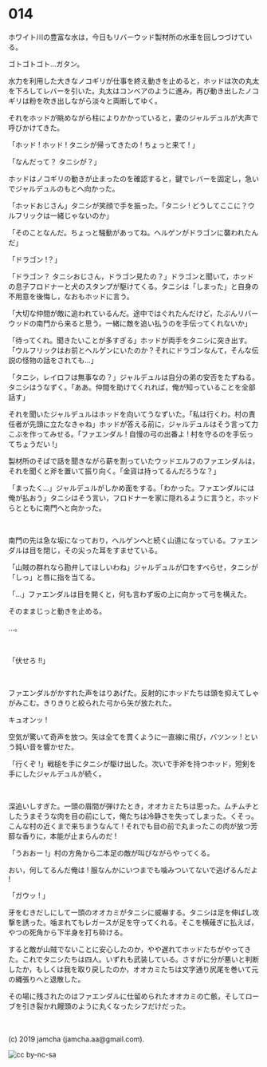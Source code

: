 

# 014

ホワイト川の豊富な水は，今日もリバーウッド製材所の水車を回しつづけている。

ゴトゴトゴト…ガタン。

水力を利用した大きなノコギリが仕事を終え動きを止めると，ホッドは次の丸太を下ろしてレバーを引いた。丸太はコンベアのように進み，再び動き出したノコギリは粉を吹き出しながら淡々と両断してゆく。

それをホッドが眺めながら柱によりかかっていると，妻のジャルデュルが大声で呼びかけてきた。

「ホッド ! ホッド ! タニシが帰ってきたの ! ちょっと来て ! 」

「なんだって？ タニシが？」

ホッドはノコギリの動きが止まったのを確認すると，鍵でレバーを固定し，急いでジャルデュルのもとへ向かった。

「ホッドおじさん」タニシが笑顔で手を振った。「タニシ ! どうしてここに？ウルフリックは一緒じゃないのか」

「そのことなんだ。ちょっと騒動があってね。ヘルゲンがドラゴンに襲われたんだ」

「ドラゴン !？」

「ドラゴン？ タニシおじさん，ドラゴン見たの？」ドラゴンと聞いて，ホッドの息子フロドナーと犬のスタンプが駆けてくる。タニシは「しまった」と自身の不用意を後悔し，なおもホッドに言う。

「大切な仲間が敵に追われているんだ。途中ではぐれたんだけど，たぶんリバーウッドの南門から来ると思う。一緒に敵を追い払うのを手伝ってくれないか」

「待ってくれ。聞きたいことが多すぎる」ホッドが両手をタニシに突き出す。「ウルフリックはお前とヘルゲンにいたのか？それにドラゴンなんて，そんな伝説の怪物の話をされても…」

「タニシ，レイロフは無事なの？」ジャルデュルは自分の弟の安否をたずねる。タニシはうなずく。「ああ。仲間を助けてくれれば，俺が知っていることを全部話す」

それを聞いたジャルデュルはホッドを向いてうなずいた。「私は行くわ。村の責任者が先頭に立たなきゃね」ホッドが答える前に，ジャルデュルはそう言って力こぶを作ってみせる。「ファエンダル ! 自慢の弓の出番よ ! 村を守るのを手伝ってちょうだい !」

製材所のそばで話を聞きながら薪を割っていたウッドエルフのファエンダルは，それを聞くと斧を置いて振り向く。「金貨は持ってるんだろうな？」

「まったく…」ジャルデュルがしかめ面をする。「わかった。ファエンダルには俺が払おう」タニシはそう言い，フロドナーを家に隠れるように言うと，ホッドらとともに南門へと向かった。

<br>

南門の先は急な坂になっており，ヘルゲンへと続く山道になっている。ファエンダルは目を閉じ，その尖った耳をすませている。

「山賊の群れなら勘弁してほしいわね」ジャルデュルが口をすべらせ，タニシが「しっ」と唇に指を当てる。

「…」ファエンダルは目を開くと，何も言わず坂の上に向かって弓を構えた。

そのままじっと動きを止める。

…。

<br>

「伏せろ !!」

<br>

ファエンダルがかすれた声をはりあげた。反射的にホッドたちは頭を抑えてしゃがみこむ。きりきりと絞られた弓から矢が放たれた。

キュオンッ !

空気が驚いて奇声を放つ。矢は全てを貫くように一直線に飛び，バツンッ ! という鈍い音を響かせた。

「行くぞ !」戦槌を手にタニシが駆け出した。次いで手斧を持つホッド，短剣を手にしたジャルデュルが続く。

<br>

深追いしすぎた。一頭の眉間が弾けたとき，オオカミたちは思った。ムチムチとしたうまそうな肉を目の前にして，俺たちは冷静さを失ってしまった。くそっ。こんな村の近くまで来ちまうなんて ! それでも目の前で丸まったこの肉が放つ芳醇な香りに，本能が止まらんのだ !

「うおおー !」村の方角から二本足の敵が叫びながらやってくる。

おい，何してるんだ俺は ! 服なんかにいつまでも噛みついてないで逃げるんだよ !

「ガウッ ! 」

牙をむきだしにして一頭のオオカミがタニシに威嚇する。タニシは足を伸ばし攻撃を誘った。噛まれてもレガースが足を守ってくれる。そこを横薙ぎに払えば，やつの死角から下半身を打ち砕ける。

すると敵が山賊でないことに安心したのか，やや遅れてホッドたちがやってきた。これでタニシたちは四人。いずれも武装している。さすがに分が悪いと判断したか，もしくは我を取り戻したのか，オオカミたちは文字通り尻尾を巻いて元の縄張りへと退散した。

その場に残されたのはファエンダルに仕留められたオオカミの亡骸，そしてローブを引き裂かれ饅頭のように丸くなったシフだけだった。

<br>
<br>
(c) 2019 jamcha (jamcha.aa@gmail.com).

![cc by-nc-sa](https://i.creativecommons.org/l/by-nc-sa/4.0/88x31.png)

